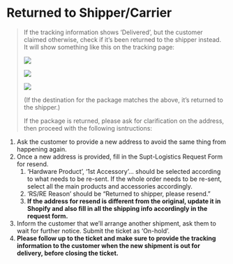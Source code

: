 # Returned to Shipper/Carrier
> If the tracking information shows ‘Delivered’, but the customer claimed otherwise, check if it’s been returned to the shipper instead. It will show something like this on the tracking page:
> 
> ![](https://lh4.googleusercontent.com/Vo1yTBUVv2K1wap42BIe19qUfQ4K7PEI4haCTrWhLydxq9z1rftxPuQSyHBcm6xI_Ctxri_sg1iT1EKGnaEWxw8euPdqrPYx5DHsMkvyFcqojQUgDXwlx1R0ZoEyVIdc48t3bmxym00KQtGgv5Gzd87XCIBGmwVmULA8KcMp7C3_2SbUCfPgKtpbWxGi)
> 
> ![](https://lh6.googleusercontent.com/LG1p40BXBNtMnpqYjLqO0YCpnQ7gkVUPuNk2WEHgO8FJt7Mtt8u7vRJ9H0r1eStWf2EjHqcPWmUBPgI5voXJqX4teTeSOb7qsYg075K8CLc8uZzzM9mN9iHgRGdymx5HS10-2BIdvWbCj9rf_qiuzOsYYNzqyvilzu5cQ9oQnUVG9hDLDuJjPW6GXptx)
> 
> ![](https://lh5.googleusercontent.com/uLYNAmlaPVC1UueOa9BFIV6l9icrCkE4V980oZID85JemKqMX7bQKMwl-etABvAY4YnPplPBcTqb_tPP2-bE8iaoYfFnX75hW1mopUCdLQ6cE8TWdpuLo1r-oRFjl8SYGtziAhNIU6jRw49aWn_fsdIP93wYHaaXA3Gbnw9KbgveWrcQqACOVErpVcX1)
> 
> (If the destination for the package matches the above, it’s returned to the shipper.)
> 
>  If the package is returned, please ask for clarification on the address, then proceed with the following isntructions:


1. Ask the customer to provide a new address to avoid the same thing from happening again.
2. Once a new address is provided, fill in the Supt-Logistics Request Form for resend.
	1. ‘Hardware Product’, ‘1st Accessory’... should be selected according to what needs to be re-sent. If the whole order needs to be re-sent, select all the main products and accessories accordingly.
	2. ‘RS/RE Reason’ should be “Returned to shipper, please resend.”
	3. **If the address for resend is different from the original, update it in Shopify and also fill in all the shipping info accordingly in the request form.**
3. Inform the customer that we’ll arrange another shipment, ask them to wait for further notice. Submit the ticket as ‘On-hold’.
4. **Please follow up to the ticket and make sure to provide the tracking information to the customer when the new shipment is out for delivery, before closing the ticket.**